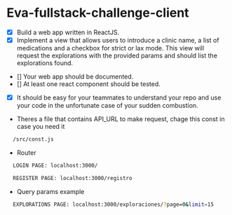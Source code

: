 # Eva-fullstack-challenge-client
- [x] Build a web app written in ReactJS.
- [x] Implement a view that allows users to introduce a clinic name, a list of medications and a checkbox for strict or lax mode. This view will request the explorations with the provided params and should list the explorations found.
- [] Your web app should be documented.
- [] At least one react component should be tested.
- [x] It should be easy for your teammates to understand your repo and use your code in the unfortunate case of your sudden combustion.

- Theres a file that contains API_URL to make request, chage this const in case you need it
```bash
  /src/const.js
```

- Router
```bash
  LOGIN PAGE: localhost:3000/
```
```bash
  REGISTER PAGE: localhost:3000/registro
```

- Query params example
```bash
  EXPLORATIONS PAGE: localhost:3000/exploraciones/?page=0&limit=15
```